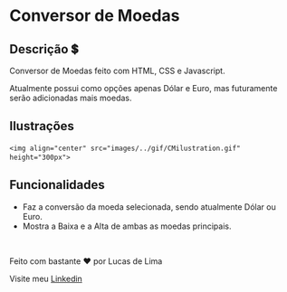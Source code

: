# Conversor de Moedas

<h2>Descrição 💲</h2>

<p>Conversor de Moedas feito com HTML, CSS e Javascript.</p>
<p>Atualmente possui como opções apenas Dólar e Euro, mas futuramente serão adicionadas mais moedas.</p>

<h2>Ilustrações</h2>

    <img align="center" src="images/../gif/CMilustration.gif" height="300px">

<h2>Funcionalidades</h2>

<ul>
    <li>Faz a conversão da moeda selecionada, sendo atualmente Dólar ou Euro.</li>
    <li>Mostra a Baixa e a Alta de ambas as moedas principais.</li>
</ul>

<br>

<p>Feito com bastante ♥ por Lucas de Lima</p>
<p>Visite meu <a href="https://www.linkedin.com/in/lucas-lima-880aa1206/">Linkedin</a></p>
